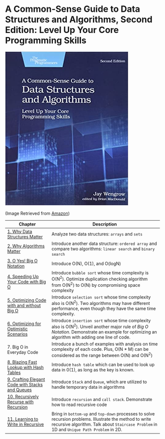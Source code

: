 # A Common-Sense Guide to Data Structures and Algorithms, Second Edition: Level Up Your Core Programming Skills

![Book Cover](./img/book_cover.jpg)

(Image Retrieved from [Amazon](https://www.amazon.ca/Common-Sense-Guide-Structures-Algorithms-Second/dp/1680507222/ref=rvi_sccl_1/147-8772558-6073865?pd_rd_w=1eZ4e&content-id=amzn1.sym.8b4d8c20-8e51-4634-a76f-c00a1995a502&pf_rd_p=8b4d8c20-8e51-4634-a76f-c00a1995a502&pf_rd_r=8VVNM444G7DZHPRWKFS7&pd_rd_wg=5N5gU&pd_rd_r=1716398e-cfb4-4eca-ae02-0333f2c1a9ba&pd_rd_i=1680507222&psc=1))

| Chapter | Description |
| ---------------------- | ---------------------- |
| [1. Why Data Structures Matter](Chapter%2001%20Why%20Data%20Structures%20Matter.md) | Analyze two data structures: `arrays` and `sets` |
| [2. Why Algorithms Matter](Chapter%2002%20Why%20Algorithms%20Matter.md) | Introduce another data structure: `ordered array` and compare two algorithms: `linear search` and `binary search` |
| [3. O Yes! Big O Notation](Chapter%2003%20O%20Yes!%20Big%20O%20Notation.md) | Introduce O(N), O(1), and O(logN) |
| [4. Speeding Up Your Code with Big O](Chapter%2004%20Speeding%20Up%20Your%20Code%20with%20Big%20O.md) | Introduce `bubble sort` whose time complexity is O(N<sup>2</sup>). Optimize duplication checking algorithm from O(N<sup>2</sup>) to O(N) by compromising space complexity |
| [5. Optimizing Code with and without Big O](Chapter%2005%20Optimizing%20Code%20with%20and%20without%20Big%20O.md) | Introduce `selection sort` whose time complexity also is O(N<sup>2</sup>). Two algorithms may have different performance, even though they have the same time complexity. |
| [6. Optimizing for Optimistic Scenarios](Chapter%2006%20Optimizing%20for%20Optimistic%20Scenarios.md) | Introduce `insertion sort` whose time complexity also is O(N<sup>2</sup>). Unveil another major rule of *Big O Notation*. Demonstrate an example for optimizing an algorithm with adding one line of code. |
| 7. Big O in Everyday Code | Introduce a bunch of examples with analysis on time complexity of each code. Plus, O(N * M) can be considered as the range between O(N) and O(N<sup>2</sup>) |
| [8. Blazing Fast Lookup with Hash Tables](Chapter%2008%20Blazing%20Fast%20Lookup%20with%20Hash%20Tables.md) | Introduce `hash table` which can be used to look up data in 0(1), as long as the key is known. |
| [9. Crafting Elegant Code with Stacks and Queues](Chapter%2009%20Crafting%20Elegant%20Code%20with%20Stacks%20and%20Queues.md) | Introduce `Stack` and `Queue`, which are utilized to handle temporary data in algorithms |
| [10. Recursively Recurse with Recursion](Chapter%2010%20Recursively%20Recurse%20with%20Recursion.md) | Introduce `recursion` and `call stack`. Demonstrate how to read recursive code |
| [11. Learning to Write in Recursive](Chapter%2011%20Learning%20to%20Write%20in%20Recursive.md) | Bring in `bottom-up` and `top-down` processes to solve recursion problems. Illustrate the method to write recursive algorithm. Talk about `Staircase Problem` in 1D and `Unique Path Problem` in 2D. |
